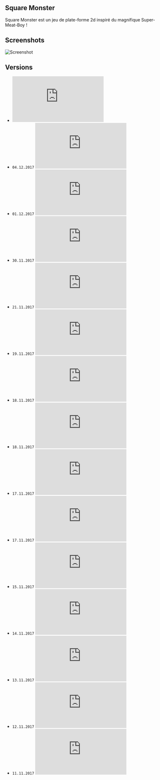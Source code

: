 ## Square Monster
Square Monster est un jeu de plate-forme 2d inspiré du magnifique Super-Meat-Boy !

## Screenshots
![Screenshot](https://raw.githubusercontent.com/ManuStrozor/Skewer-Maker/master/screenshots/mainMenu.png)

## Versions
* ![Download the current version](https://github.com/ManuStrozor/Skewer-Maker/blob/master/SquareMonster.jar?raw=true)
* `04.12.2017` ![Beta 1.9](https://github.com/ManuStrozor/Skewer-Maker/blob/master/versions/beta1.9.jar?raw=true)
* `01.12.2017` ![Beta 1.8.1](https://github.com/ManuStrozor/Skewer-Maker/blob/master/versions/beta1.8.1.jar?raw=true)
* `30.11.2017` ![Beta 1.8](https://github.com/ManuStrozor/Skewer-Maker/blob/master/versions/beta1.8.jar?raw=true)
* `21.11.2017` ![Beta 1.7.4](https://github.com/ManuStrozor/Skewer-Maker/blob/master/versions/beta1.7.4.jar?raw=true)
* `19.11.2017` ![Beta 1.7.3](https://github.com/ManuStrozor/Skewer-Maker/blob/master/versions/beta1.7.3.jar?raw=true)
* `18.11.2017` ![Beta 1.7.2](https://github.com/ManuStrozor/Skewer-Maker/blob/master/versions/beta1.7.2.jar?raw=true)
* `18.11.2017` ![Beta 1.7.1](https://github.com/ManuStrozor/Skewer-Maker/blob/master/versions/beta1.7.1.jar?raw=true)
* `17.11.2017` ![Beta 1.7](https://github.com/ManuStrozor/Skewer-Maker/blob/master/versions/beta1.7.jar?raw=true)
* `17.11.2017` ![Beta 1.6](https://github.com/ManuStrozor/Skewer-Maker/blob/master/versions/beta1.6.jar?raw=true)
* `15.11.2017` ![Beta 1.5](https://github.com/ManuStrozor/Skewer-Maker/blob/master/versions/beta1.5.jar?raw=true)
* `14.11.2017` ![Beta 1.4](https://github.com/ManuStrozor/Skewer-Maker/blob/master/versions/beta1.4.jar?raw=true)
* `13.11.2017` ![Beta 1.3](https://github.com/ManuStrozor/Skewer-Maker/blob/master/versions/beta1.3.jar?raw=true)
* `12.11.2017` ![Beta 1.2](https://github.com/ManuStrozor/Skewer-Maker/blob/master/versions/beta1.2.jar?raw=true)
* `11.11.2017` ![Beta 1.1](https://github.com/ManuStrozor/Skewer-Maker/blob/master/versions/beta1.1.jar?raw=true)
